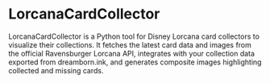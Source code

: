 # LorcanaCardCollector
LorcanaCardCollector is a Python tool for Disney Lorcana card collectors to visualize their collections. It fetches the latest card data and images from the official Ravensburger Lorcana API, integrates with your collection data exported from dreamborn.ink, and generates composite images highlighting collected and missing cards.
